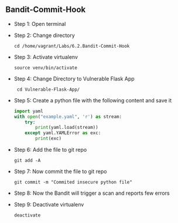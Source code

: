## Bandit-Commit-Hook
* Step 1: Open terminal
* Step 2: Change directory

	 `cd /home/vagrant/Labs/6.2.Bandit-Commit-Hook`
* Step 3: Activate virtualenv
	
	`source venv/bin/activate`	
	
* Step 4:	Change Directory to Vulnerable Flask App

	` cd Vulnerable-Flask-App/`
	
* Step 5: Create a python file with the following content and save it 
	
	```python
	import yaml
	with open("example.yaml", 'r') as stream:
	    try:
	        print(yaml.load(stream))
	    except yaml.YAMLError as exc:
	        print(exc)
	 ```
    
* Step 6: Add the file to git repo
	
	`git add -A`
* Step 7: Now commit the file to git repo
	
	`git commit -m "Commited insecure python file"`
	
* Step 8: Now the Bandit will trigger a scan and reports few errors
* Step 9: Deactivate virtualenv
	
	`deactivate`		
	

